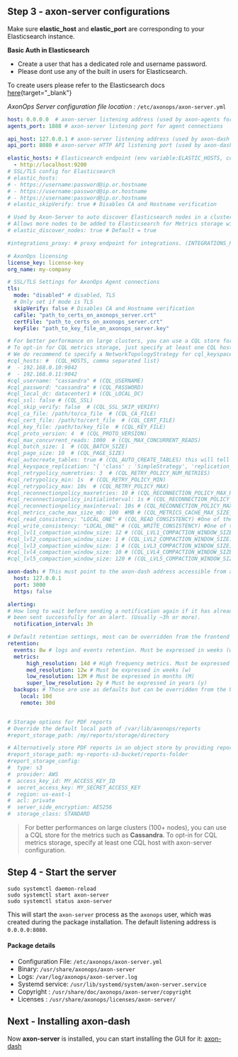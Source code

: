 ## Step 3 - axon-server configurations


Make sure **elastic_host** and **elastic_port** are corresponding to your Elasticsearch instance.

**Basic Auth in Elasticsearch** 

- Create a user that has a dedicated role and username password.
- Please dont use any of the built in users for Elasticsearch.

To create users please refer to the Elasticsearch docs [here](https://www.elastic.co/guide/en/elasticsearch/reference/current/setting-up-authentication.html){target="_blank"}


*AxonOps Server configuration file location :* `/etc/axonops/axon-server.yml`

``` yaml hl_lines="6 17 18"
host: 0.0.0.0  # axon-server listening address (used by axon-agents for connections) (env variable: AXONSERVER_HOST)
agents_port: 1888 # axon-server listening port for agent connections 

api_host: 127.0.0.1 # axon-server listening address (used by axon-dash for connections)
api_port: 8080 # axon-server HTTP API listening port (used by axon-dash) (AXONSERVER_PORT)

elastic_hosts: # Elasticsearch endpoint (env variable:ELASTIC_HOSTS, comma separated list)
  - http://localhost:9200
# SSL/TLS config for Elasticsearch
# elastic_hosts:
# - https://username:password@ip.or.hostname
# - https://username:password@ip.or.hostname
# - https://username:password@ip.or.hostname
# elastic_skipVerify: true # Disables CA and Hostname verification

# Used by Axon-Server to auto discover Elasticsearch nodes in a cluster.
# Allows more nodes to be added to Elasticsearch for Metrics storage without having to restart Axon-Server and update elastic_hosts with all the ELK node values.
# elastic_discover_nodes: true # Default = true

#integrations_proxy: # proxy endpoint for integrations. (INTEGRATIONS_PROXY)

# AxonOps licensing
license_key: license-key
org_name: my-company

# SSL/TLS Settings for AxonOps Agent connections
tls:
  mode: "disabled" # disabled, TLS
  # Only set if mode is TLS
  skipVerify: false # Disables CA and Hostname verification
  caFile: "path_to_certs_on_axonops_server.crt"
  certFile: "path_to_certs_on_axonops_server.crt"
  keyFile: "path_to_key_file_on_axonops_server.key"

# For better performance on large clusters, you can use a CQL store for the metrics.
# To opt-in for CQL metrics storage, just specify at least one CQL host.
# We do recommend to specify a NetworkTopologyStrategy for cql_keyspace_replication
#cql_hosts: #  (CQL_HOSTS, comma separated list)
#  - 192.168.0.10:9042
#  - 192.168.0.11:9042
#cql_username: "cassandra" # (CQL_USERNAME)
#cql_password: "cassandra" # (CQL_PASSWORD)
#cql_local_dc: datacenter1 # (CQL_LOCAL_DC)
#cql_ssl: false # (CQL_SSL)
#cql_skip_verify: false  # (CQL_SSL_SKIP_VERIFY)
#cql_ca_file: /path/to/ca_file  # (CQL_CA_FILE)
#cql_cert_file: /path/to/cert_file  # (CQL_CERT_FILE)
#cql_key_file: /path/to/key_file  # (CQL_KEY_FILE)
#cql_proto_version: 4  # (CQL_PROTO_VERSION)
#cql_max_concurrent_reads: 1000  # (CQL_MAX_CONCURRENT_READS)
#cql_batch_size: 1  # (CQL_BATCH_SIZE)
#cql_page_size: 10  # (CQL_PAGE_SIZE)
#cql_autocreate_tables: true # (CQL_AUTO_CREATE_TABLES) this will tell axon-server to automatically create the metrics tables (true is recommended)
#cql_keyspace_replication: "{ 'class' : 'SimpleStrategy', 'replication_factor' : 1 }" # (CQL_KS_REPLICATION) keyspace replication for the metrics tables
#cql_retrypolicy_numretries: 3  # (CQL_RETRY_POLICY_NUM_RETRIES)
#cql_retrypolicy_min: 1s  # (CQL_RETRY_POLICY_MIN)
#cql_retrypolicy_max: 10s  # (CQL_RETRY_POLICY_MAX)
#cql_reconnectionpolicy_maxretries: 10 # (CQL_RECONNECTION_POLICY_MAX_RETRIES)
#cql_reconnectionpolicy_initialinterval: 1s # (CQL_RECONNECTION_POLICY_INITIAL_INTERVAL)
#cql_reconnectionpolicy_maxinterval: 10s # (CQL_RECONNECTION_POLICY_MAX_INTERVAL)
#cql_metrics_cache_max_size_mb: 100  #MB # (CQL_METRICS_CACHE_MAX_SIZE_MB)
#cql_read_consistency: "LOCAL_ONE" # (CQL_READ_CONSISTENCY) #One of the following:	ANY, ONE, TWO, THREE, QUORUM, ALL, LOCAL_QUORUM, EACH_QUORUM, LOCAL_ONE
#cql_write_consistency: "LOCAL_ONE" # (CQL_WRITE_CONSISTENCY) #One of the following:	ANY, ONE, TWO, THREE, QUORUM, ALL, LOCAL_QUORUM, EACH_QUORUM, LOCAL_ONE
#cql_lvl1_compaction_window_size: 12 # (CQL_LVL1_COMPACTION_WINDOW_SIZE)
#cql_lvl2_compaction_window_size: 1 # (CQL_LVL2_COMPACTION_WINDOW_SIZE)
#cql_lvl3_compaction_window_size: 1 # (CQL_LVL3_COMPACTION_WINDOW_SIZE)
#cql_lvl4_compaction_window_size: 10 # (CQL_LVL4_COMPACTION_WINDOW_SIZE)
#cql_lvl5_compaction_window_size: 120 # (CQL_LVL5_COMPACTION_WINDOW_SIZE)

axon-dash: # This must point to the axon-dash address accessible from axon-server
  host: 127.0.0.1
  port: 3000
  https: false

alerting:
# How long to wait before sending a notification again if it has already
# been sent successfully for an alert. (Usually ~3h or more).
  notification_interval: 3h

# Default retention settings, most can be overridden from the frontend
retention:
  events: 8w # logs and events retention. Must be expressed in weeks (w)
  metrics:
      high_resolution: 14d # High frequency metrics. Must be expressed in days (d)
      med_resolution: 12w # Must be expressed in weeks (w)
      low_resolution: 12M # Must be expressed in months (M)
      super_low_resolution: 2y # Must be expressed in years (y)
  backups: # Those are use as defaults but can be overridden from the UI
    local: 10d
    remote: 30d


# Storage options for PDF reports
# Override the default local path of /var/lib/axonops/reports
#report_storage_path: /my/reports/storage/directory

# Alternatively store PDF reports in an object store by providing report_storage_config
#report_storage_path: my-reports-s3-bucket/reports-folder
#report_storage_config:
#  type: s3
#  provider: AWS
#  access_key_id: MY_ACCESS_KEY_ID
#  secret_access_key: MY_SECRET_ACCESS_KEY
#  region: us-east-1
#  acl: private
#  server_side_encryption: AES256
#  storage_class: STANDARD
```
> For better performances on large clusters (100+ nodes), you can use a CQL store for the metrics such as **Cassandra**. To opt-in for CQL metrics storage, specify at least one CQL host with axon-server configuration.

## Step 4 - Start the server

``` -
sudo systemctl daemon-reload
sudo systemctl start axon-server
sudo systemctl status axon-server
```

This will start the `axon-server` process as the `axonops` user, which was created during the package installation.  The default listening address is `0.0.0.0:8080`.

#### Package details

* Configuration File: `/etc/axonops/axon-server.yml`
* Binary: `/usr/share/axonops/axon-server`
* Logs: `/var/log/axonops/axon-server.log` 
* Systemd service: `/usr/lib/systemd/system/axon-server.service`
* Copyright : `/usr/share/doc/axonops/axon-server/copyright`
* Licenses : `/usr/share/axonops/licenses/axon-server/`


## Next - Installing axon-dash

Now **axon-server** is installed, you can start installing the GUI for it: [axon-dash](../axon-dash/install.md)





